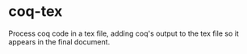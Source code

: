 coq-tex
=======

Process coq code in a tex file, adding coq's output to the tex file so it appears in the final document.
